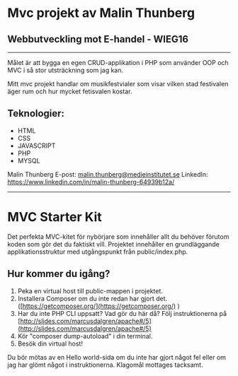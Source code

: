 # Mvc projekt av Malin Thunberg
## Webbutveckling mot E-handel - WIEG16 
***

Målet är att bygga en egen CRUD-applikation i PHP som använder OOP och MVC i så stor utsträckning som jag kan.

Mitt mvc projekt handlar om musikfestvialer som visar vilken stad festivalen äger rum och hur mycket fetisvalen kostar.

## Teknologier:
- HTML 
- CSS
- JAVASCRIPT 
- PHP
- MYSQL

Malin Thunberg 
E-post: malin.thunberg@medieinstitutet.se
LinkedIn: https://www.linkedin.com/in/malin-thunberg-64939b12a/

***

# MVC Starter Kit
Det perfekta MVC-kitet för nybörjare som innehåller allt du behöver förutom koden som gör det du faktiskt vill.
Projektet innehåller en grundläggande applikationsstruktur med utgångspunkt från public/index.php. 
## Hur kommer du igång?
1. Peka en virtual host till public-mappen i projektet.
2. Installera Composer om du inte redan har gjort det. ([https://getcomposer.org/](https://getcomposer.org/) )
3. Har du inte PHP CLI uppsatt? Vad gör du här då? 
Följ instruktionerna på [http://slides.com/marcusdalgren/apache#/5](http://slides.com/marcusdalgren/apache#/5)
4. Kör "composer dump-autoload" i din terminal.
5. Besök din virtual host!

Du bör mötas av en Hello world-sida om du inte har gjort något fel eller om jag har glömt något i instruktionerna.
Klagomål mottages tacksamt.

